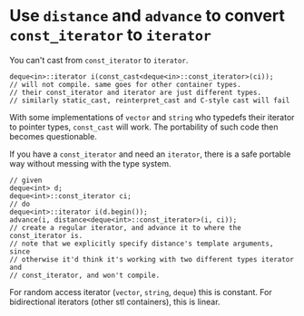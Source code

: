 # Use `distance` and `advance` to convert `const_iterator` to `iterator`

You can't cast from `const_iterator` to `iterator`.
```
deque<in>::iterator i(const_cast<deque<in>::const_iterator>(ci));
// will not compile. same goes for other container types.
// their const_iterator and iterator are just different types.
// similarly static_cast, reinterpret_cast and C-style cast will fail
```

With some implementations of `vector` and `string` who typedefs their iterator to pointer types, `const_cast` will work.
The portability of such code then becomes questionable.

If you have a `const_iterator` and need an `iterator`, there is a safe portable way without messing with the type system.
```
// given
deque<int> d;
deque<int>::const_iterator ci;
// do
deque<int>::iterator i(d.begin());
advance(i, distance<deque<int>::const_iterator>(i, ci));
// create a regular iterator, and advance it to where the const_iterator is.
// note that we explicitly specify distance's template arguments, since
// otherwise it'd think it's working with two different types iterator and
// const_iterator, and won't compile.
```

For random access iterator (`vector`, `string`, `deque`) this is constant. For bidirectional iterators (other stl containers), this is linear.

